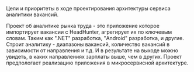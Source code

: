 Цели и приоритеты в ходе проектирования архитектуры сервиса аналитики вакансий.

Проект об аналитике рынка труда - это приложение которое импортирует вакансии с HeadHunter, агрегирует их по ключевым словам.
Таким как ".NET" разработка, "Android" разработка, и другие. 
Строит аналитику - диапазоны вакансий, количество вакансий в зависимости от направления и т.д. 
И в результате на выходе можно увидеть, в каких направлениях зарплаты выше, чем в других.
Проект предпологает реализацию приложения в микросервисной архитектуре.
